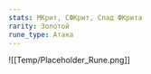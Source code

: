 ```yaml
---
stats: МКрит, СФКрит, Спад ФКрита
rarity: Золотой
rune_type: Атака
---
```

![[Temp/Placeholder_Rune.png]]
